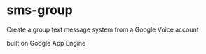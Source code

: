 sms-group
=========

Create a group text message system from a Google Voice account

built on Google App Engine